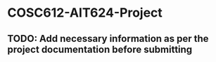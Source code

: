 # COSC612-AIT624-Project

## TODO: Add necessary information as per the project documentation before submitting
